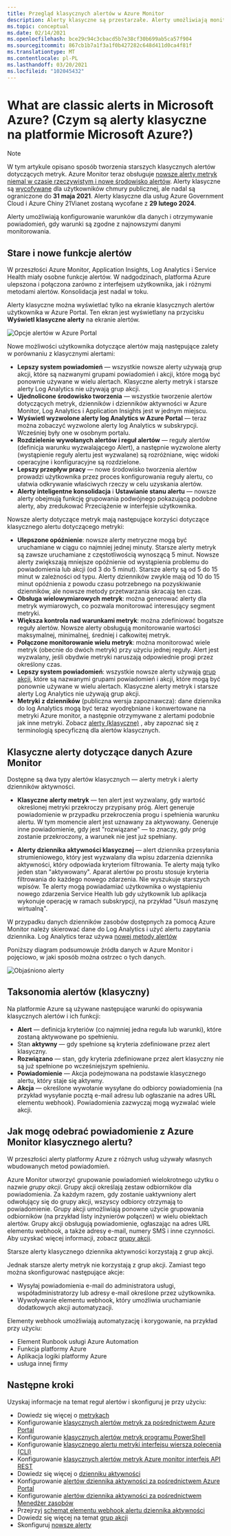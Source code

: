 ```yaml
---
title: Przegląd klasycznych alertów w Azure Monitor
description: Alerty klasyczne są przestarzałe. Alerty umożliwiają monitorowanie metryk zasobów platformy Azure, zdarzeń lub dzienników oraz powiadamianie o spełnieniu warunku określonego przez użytkownika.
ms.topic: conceptual
ms.date: 02/14/2021
ms.openlocfilehash: bce29c94c3cbacd5b7e38cf30b699ab5ca57f904
ms.sourcegitcommit: 867cb1b7a1f3a1f0b427282c648d411d0ca4f81f
ms.translationtype: MT
ms.contentlocale: pl-PL
ms.lasthandoff: 03/20/2021
ms.locfileid: "102045432"
---
```

# <a name="what-are-classic-alerts-in-microsoft-azure"></a>What are classic alerts in Microsoft Azure? (Czym są alerty klasyczne na platformie Microsoft Azure?)

> [!NOTE]
> W tym artykule opisano sposób tworzenia starszych klasycznych alertów dotyczących metryk. Azure Monitor teraz obsługuje [nowsze alerty metryk niemal w czasie rzeczywistym i nowe środowisko alertów](./alerts-overview.md). Alerty klasyczne są [wycofywane](./monitoring-classic-retirement.md) dla użytkowników chmury publicznej, ale nadal są ograniczone do **31 maja 2021**. Alerty klasyczne dla usług Azure Government Cloud i Azure Chiny 21Vianet zostaną wycofane z **29 lutego 2024**.
>

Alerty umożliwiają konfigurowanie warunków dla danych i otrzymywanie powiadomień, gdy warunki są zgodne z najnowszymi danymi monitorowania.

## <a name="old-and-new-alerting-capabilities"></a>Stare i nowe funkcje alertów

W przeszłości Azure Monitor, Application Insights, Log Analytics i Service Health miały osobne funkcje alertów. W nadgodzinach, platforma Azure ulepszona i połączona zarówno z interfejsem użytkownika, jak i różnymi metodami alertów. Konsolidacja jest nadal w toku.

Alerty klasyczne można wyświetlać tylko na ekranie klasycznych alertów użytkownika w Azure Portal. Ten ekran jest wyświetlany na przycisku **Wyświetl klasyczne alerty** na ekranie alertów. 

 ![Opcje alertów w Azure Portal](media/alerts-classic.overview/monitor-alert-screen2.png)

Nowe możliwości użytkownika dotyczące alertów mają następujące zalety w porównaniu z klasycznymi alertami:
- **Lepszy system powiadomień** — wszystkie nowsze alerty używają grup akcji, które są nazwanymi grupami powiadomień i akcji, które mogą być ponownie używane w wielu alertach. Klasyczne alerty metryk i starsze alerty Log Analytics nie używają grup akcji.
- **Ujednolicone środowisko tworzenia** — wszystkie tworzenie alertów dotyczących metryk, dzienników i dzienników aktywności w Azure Monitor, Log Analytics i Application Insights jest w jednym miejscu.
- **Wyświetl wyzwolone alerty log Analytics w Azure Portal** — teraz można zobaczyć wyzwolone alerty log Analytics w subskrypcji. Wcześniej były one w osobnym portalu.
- **Rozdzielenie wywołanych alertów i reguł alertów** — reguły alertów (definicja warunku wyzwalającego Alert), a następnie wyzwolone alerty (wystąpienie reguły alertu jest wyzwalane) są rozróżniane, więc widoki operacyjne i konfiguracyjne są rozdzielone.
- **Lepszy przepływ pracy** — nowe środowisko tworzenia alertów prowadzi użytkownika przez proces konfigurowania reguły alertu, co ułatwia odkrywanie właściwych rzeczy w celu uzyskania alertów.
- **Alerty inteligentne konsolidacja** i **Ustawianie stanu alertu**  — nowsze alerty obejmują funkcję grupowania podwójnego pokazującą podobne alerty, aby zredukować Przeciążenie w interfejsie użytkownika. 

Nowsze alerty dotyczące metryk mają następujące korzyści dotyczące klasycznego alertu dotyczącego metryki:
- **Ulepszone opóźnienie**: nowsze alerty metryczne mogą być uruchamiane w ciągu co najmniej jednej minuty. Starsze alerty metryk są zawsze uruchamiane z częstotliwością wynoszącą 5 minut. Nowsze alerty zwiększają mniejsze opóźnienie od wystąpienia problemu do powiadomienia lub akcji (od 3 do 5 minut). Starsze alerty są od 5 do 15 minut w zależności od typu.  Alerty dzienników zwykle mają od 10 do 15 minut opóźnienia z powodu czasu potrzebnego na pozyskiwanie dzienników, ale nowsze metody przetwarzania skracają ten czas. 
- **Obsługa wielowymiarowych metryk**: można generować alerty dla metryk wymiarowych, co pozwala monitorować interesujący segment metryki.
- **Większa kontrola nad warunkami metryk**: można zdefiniować bogatsze reguły alertów. Nowsze alerty obsługują monitorowanie wartości maksymalnej, minimalnej, średniej i całkowitej metryk.
- **Połączone monitorowanie wielu metryk**: można monitorować wiele metryk (obecnie do dwóch metryk) przy użyciu jednej reguły. Alert jest wyzwalany, jeśli obydwie metryki naruszają odpowiednie progi przez określony czas.
- **Lepszy system powiadomień**: wszystkie nowsze alerty używają [grup akcji](./action-groups.md), które są nazwanymi grupami powiadomień i akcji, które mogą być ponownie używane w wielu alertach.  Klasyczne alerty metryk i starsze alerty Log Analytics nie używają grup akcji. 
- **Metryki z dzienników** (publiczna wersja zapoznawcza): dane dziennika do log Analytics mogą być teraz wyodrębniane i konwertowane na metryki Azure monitor, a następnie otrzymywane z alertami podobnie jak inne metryki. Zobacz [alerty (klasyczne)]() , aby zapoznać się z terminologią specyficzną dla alertów klasycznych. 


## <a name="classic-alerts-on-azure-monitor-data"></a>Klasyczne alerty dotyczące danych Azure Monitor
Dostępne są dwa typy alertów klasycznych — alerty metryk i alerty dzienników aktywności.

* **Klasyczne alerty metryk** — ten alert jest wyzwalany, gdy wartość określonej metryki przekroczy przypisany próg. Alert generuje powiadomienie w przypadku przekroczenia progu i spełnienia warunku alertu. W tym momencie alert jest uznawany za aktywowany. Generuje inne powiadomienie, gdy jest "rozwiązane" — to znaczy, gdy próg zostanie przekroczony, a warunek nie jest już spełniany.

* **Alerty dziennika aktywności klasycznej** — alert dziennika przesyłania strumieniowego, który jest wyzwalany dla wpisu zdarzenia dziennika aktywności, który odpowiada kryteriom filtrowania. Te alerty mają tylko jeden stan "aktywowany". Aparat alertów po prostu stosuje kryteria filtrowania do każdego nowego zdarzenia. Nie wyszukuje starszych wpisów. Te alerty mogą powiadamiać użytkownika o wystąpieniu nowego zdarzenia Service Health lub gdy użytkownik lub aplikacja wykonuje operację w ramach subskrypcji, na przykład "Usuń maszynę wirtualną".

W przypadku danych dzienników zasobów dostępnych za pomocą Azure Monitor należy skierować dane do Log Analytics i użyć alertu zapytania dziennika. Log Analytics teraz używa [nowej metody alertów](./alerts-overview.md) 

Poniższy diagram podsumowuje źródła danych w Azure Monitor i pojęciowo, w jaki sposób można ostrzec o tych danych.

![Objaśniono alerty](media/alerts-classic.overview/Alerts_Overview_Resource_v5.png)

## <a name="taxonomy-of-alerts-classic"></a>Taksonomia alertów (klasyczny)
Na platformie Azure są używane następujące warunki do opisywania klasycznych alertów i ich funkcji:
* **Alert** — definicja kryteriów (co najmniej jedna reguła lub warunki), które zostaną aktywowane po spełnieniu.
* Stan **aktywny** — gdy spełnione są kryteria zdefiniowane przez alert klasyczny.
* **Rozwiązano** — stan, gdy kryteria zdefiniowane przez alert klasyczny nie są już spełnione po wcześniejszym spełnieniu.
* **Powiadomienie** — Akcja podejmowana na podstawie klasycznego alertu, który staje się aktywny.
* **Akcja** — określone wywołanie wysyłane do odbiorcy powiadomienia (na przykład wysyłanie pocztą e-mail adresu lub ogłaszanie na adres URL elementu webhook). Powiadomienia zazwyczaj mogą wyzwalać wiele akcji.

## <a name="how-do-i-receive-a-notification-from-an-azure-monitor-classic-alert"></a>Jak mogę odebrać powiadomienie z Azure Monitor klasycznego alertu?
W przeszłości alerty platformy Azure z różnych usług używały własnych wbudowanych metod powiadomień. 

Azure Monitor utworzyć grupowanie powiadomień wielokrotnego użytku o nazwie *grupy akcji*. Grupy akcji określają zestaw odbiorników dla powiadomienia. Za każdym razem, gdy zostanie uaktywniony alert odwołujący się do grupy akcji, wszyscy odbiorcy otrzymają to powiadomienie. Grupy akcji umożliwiają ponowne użycie grupowania odbiorników (na przykład listy inżynierów połączeń) w wielu obiektach alertów. Grupy akcji obsługują powiadomienie, ogłaszając na adres URL elementu webhook, a także adresy e-mail, numery SMS i inne czynności.  Aby uzyskać więcej informacji, zobacz [grupy akcji](./action-groups.md). 

Starsze alerty klasycznego dziennika aktywności korzystają z grup akcji.

Jednak starsze alerty metryk nie korzystają z grup akcji. Zamiast tego można skonfigurować następujące akcje: 
- Wysyłaj powiadomienia e-mail do administratora usługi, współadministratorzy lub adresy e-mail określone przez użytkownika.
- Wywoływanie elementu webhook, który umożliwia uruchamianie dodatkowych akcji automatyzacji.

Elementy webhook umożliwiają automatyzację i korygowanie, na przykład przy użyciu:
- Element Runbook usługi Azure Automation
- Funkcja platformy Azure
- Aplikacja logiki platformy Azure
- usługa innej firmy

## <a name="next-steps"></a>Następne kroki
Uzyskaj informacje na temat reguł alertów i skonfiguruj je przy użyciu:

* Dowiedz się więcej o [metrykach](../data-platform.md)
* Konfigurowanie [klasycznych alertów metryk za pośrednictwem Azure Portal](alerts-classic-portal.md)
* Konfigurowanie [klasycznych alertów metryk programu PowerShell](alerts-classic-portal.md)
* Konfigurowanie [klasycznego alertu metryki interfejsu wiersza polecenia (CLI)](alerts-classic-portal.md)
* Konfigurowanie [klasycznych alertów metryk Azure monitor interfejs API REST](/rest/api/monitor/alertrules)
* Dowiedz się więcej o [dzienniku aktywności](../essentials/platform-logs-overview.md)
* Konfigurowanie [alertów dziennika aktywności za pośrednictwem Azure Portal](./activity-log-alerts.md)
* Konfigurowanie [alertów dziennika aktywności za pośrednictwem Menedżer zasobów](./alerts-activity-log.md)
* Przejrzyj [schemat elementu webhook alertu dziennika aktywności](activity-log-alerts-webhook.md)
* Dowiedz się więcej na temat [grup akcji](./action-groups.md)
* Skonfiguruj [nowsze alerty](alerts-metric.md)